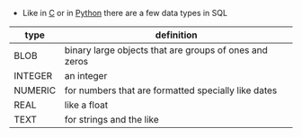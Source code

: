 - Like in [C](contents-c.md) or in [Python](contents-python.md) there are a few data types in SQL

| type    | definition                                             |
| ------- | ------------------------------------------------------ |
| BLOB    | binary large objects that are groups of ones and zeros |
| INTEGER | an integer                                             |
| NUMERIC | for numbers that are formatted specially like dates    |
| REAL    | like a float                                           |
| TEXT    | for strings and the like                               |
